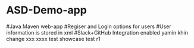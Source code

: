 # ASD-Demo-app
#Java Maven web-app
#Regiser and Login options for users
#User information is stored in xml
#Slack+GitHub Integration enabled
yamin
khin
change
xxx
xxxx
test
showcase
test r1

